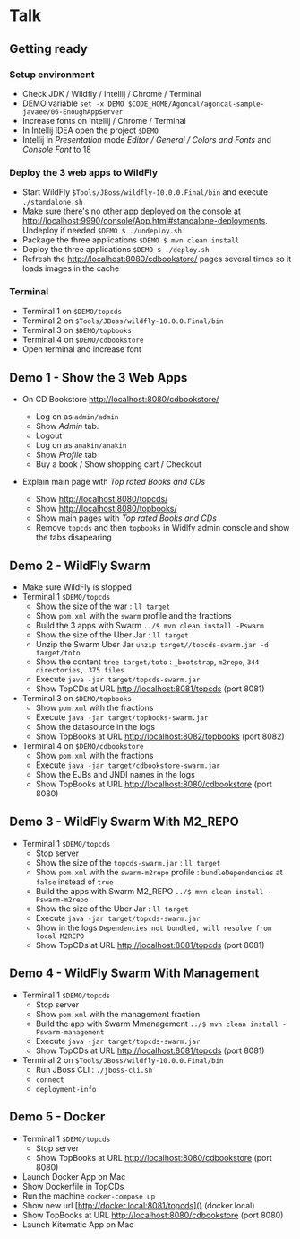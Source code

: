 # Talk

## Getting ready

### Setup environment 

- Check JDK / Wildfly / Intellij / Chrome / Terminal
- DEMO variable `set -x DEMO $CODE_HOME/Agoncal/agoncal-sample-javaee/06-EnoughAppServer`
- Increase fonts on Intellij / Chrome / Terminal
- In Intellij IDEA open the project `$DEMO`
- Intellij in _Presentation_ mode _Editor / General / Colors and Fonts_ and _Console Font_ to 18

### Deploy the 3 web apps to WildFly

- Start WildFly `$Tools/JBoss/wildfly-10.0.0.Final/bin` and execute `./standalone.sh`
- Make sure there's no other app deployed on the console at [http://localhost:9990/console/App.html#standalone-deployments](). Undeploy if needed `$DEMO $ ./undeploy.sh`
- Package the three applications `$DEMO $ mvn clean install` 
- Deploy the three applications `$DEMO $ ./deploy.sh`
- Refresh the [http://localhost:8080/cdbookstore/]() pages several times so it loads images in the cache

### Terminal

- Terminal 1 on `$DEMO/topcds`
- Terminal 2 on `$Tools/JBoss/wildfly-10.0.0.Final/bin`
- Terminal 3 on `$DEMO/topbooks`
- Terminal 4 on `$DEMO/cdbookstore`
- Open terminal and increase font

## Demo 1 - Show the 3 Web Apps

- On CD Bookstore [http://localhost:8080/cdbookstore/]() 
    - Log on as `admin/admin`
    - Show *Admin* tab.
    - Logout
    - Log on as `anakin/anakin`
    - Show *Profile* tab
    - Buy a book / Show shopping cart / Checkout

- Explain main page with *Top rated Books and CDs*
    - Show [http://localhost:8080/topcds/]()
    - Show [http://localhost:8080/topbooks/]()
    - Show main pages with *Top rated Books and CDs*
    - Remove `topcds` and then `topbooks` in Widlfy admin console and show the tabs disapearing

## Demo 2 - WildFly Swarm

- Make sure WildFly is stopped
- Terminal 1 `$DEMO/topcds`
    - Show the size of the war : `ll target`
    - Show `pom.xml` with the `swarm` profile and the fractions
    - Build the 3 apps with Swarm `../$ mvn clean install -Pswarm`
    - Show the size of the Uber Jar : `ll target`
    - Unzip the Swarm Uber Jar `unzip target//topcds-swarm.jar -d target/toto`
    - Show the content `tree target/toto` : `_bootstrap`, `m2repo`, `344 directories, 375 files`
    - Execute `java -jar target/topcds-swarm.jar`
    - Show TopCDs at URL [http://localhost:8081/topcds]() (port 8081)
- Terminal 3 on `$DEMO/topbooks`
    - Show `pom.xml` with the fractions
    - Execute `java -jar target/topbooks-swarm.jar`
    - Show the datasource in the logs
    - Show TopBooks at URL [http://localhost:8082/topbooks]() (port 8082)
- Terminal 4 on `$DEMO/cdbookstore`
    - Show `pom.xml` with the fractions
    - Execute `java -jar target/cdbookstore-swarm.jar`
    - Show the EJBs and JNDI names in the logs
    - Show TopBooks at URL [http://localhost:8080/cdbookstore]() (port 8080)
    
## Demo 3 - WildFly Swarm With M2_REPO

- Terminal 1 `$DEMO/topcds`
    - Stop server
    - Show the size of the `topcds-swarm.jar` : `ll target`
    - Show `pom.xml` with the `swarm-m2repo` profile : `bundleDependencies` at `false` instead of `true`
    - Build the apps with Swarm M2_REPO `../$ mvn clean install -Pswarm-m2repo`
    - Show the size of the Uber Jar : `ll target`
    - Execute `java -jar target/topcds-swarm.jar`
    - Show in the logs `Dependencies not bundled, will resolve from local M2REPO`
    - Show TopCDs at URL [http://localhost:8081/topcds]() (port 8081)

## Demo 4 - WildFly Swarm With Management

- Terminal 1 `$DEMO/topcds`
    - Stop server
    - Show `pom.xml` with the management fraction
    - Build the app with Swarm Mmanagement `../$ mvn clean install -Pswarm-management`
    - Execute `java -jar target/topcds-swarm.jar`
    - Show TopCDs at URL [http://localhost:8081/topcds]() (port 8081)
- Terminal 2 on `$Tools/JBoss/wildfly-10.0.0.Final/bin`
    - Run JBoss CLI : `./jboss-cli.sh`
    - `connect`
    - `deployment-info`
    
## Demo 5 - Docker

- Terminal 1 `$DEMO/topcds`
    - Stop server
    - Show TopBooks at URL [http://localhost:8080/cdbookstore]() (port 8080)
- Launch Docker App on Mac
- Show Dockerfile in TopCDs
- Run the machine `docker-compose up`
- Show new url [http://docker.local:8081/topcds]() (docker.local)
- Show TopBooks at URL [http://localhost:8080/cdbookstore]() (port 8080)
- Launch Kitematic App on Mac
